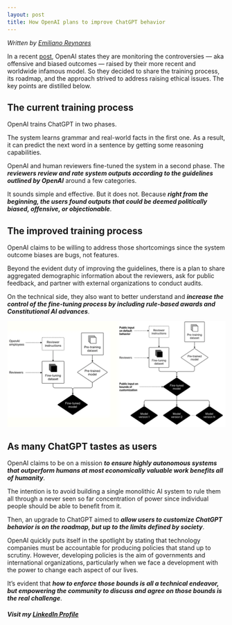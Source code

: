 ```yaml
---
layout: post
title: How OpenAI plans to improve ChatGPT behavior
---
```

*Written by [Emiliano Reynares](https://www.linkedin.com/in/ereynrs/)*

In a recent [post](https://openai.com/blog/how-should-ai-systems-behave/), OpenAI states they are monitoring the controversies — aka offensive and biased outcomes — raised by their more recent and worldwide infamous model. So they decided to share the training process, its roadmap, and the approach strived to address raising ethical issues. The key points are distilled below.

## The current training process

OpenAI trains ChatGPT in two phases.

The system learns grammar and real-world facts in the first one. As a result, it can predict the next word in a sentence by getting some reasoning capabilities.

OpenAI and human reviewers fine-tuned the system in a second phase. The ***reviewers review and rate system outputs according to the guidelines outlined by OpenAI*** around a few categories.

It sounds simple and effective. But it does not. Because ***right from the beginning, the users found outputs that could be deemed politically biased, offensive, or objectionable***.

## The improved training process

OpenAI claims to be willing to address those shortcomings since the system outcome biases are bugs, not features.

Beyond the evident duty of improving the guidelines, there is a plan to share aggregated demographic information about the reviewers, ask for public feedback, and partner with external organizations to conduct audits.

On the technical side, they also want to better understand and ***increase the control of the fine-tuning process by including rule-based awards and Constitutional AI advances***.

<img src="../assets/openai-training-process.png" alt="Current and future potential ChatGPT training process. (Image source: OpenAI Blog)" title="Current and future potential ChatGPT training process. (Image source: OpenAI Blog)"/>

## As many ChatGPT tastes as users
OpenAI claims to be on a mission ***to ensure highly autonomous systems that outperform humans at most economically valuable work benefits all of humanity***.

The intention is to avoid building a single monolithic AI system to rule them all through a never seen so far concentration of power since individual people should be able to benefit from it.

Then, an upgrade to ChatGPT aimed to ***allow users to customize ChatGPT behavior is on the roadmap, but up to the limits defined by society***.

OpenAI quickly puts itself in the spotlight by stating that technology companies must be accountable for producing policies that stand up to scrutiny. However, developing policies is the aim of governments and international organizations, particularly when we face a development with the power to change each aspect of our lives.

It’s evident that ***how to enforce those bounds is all a technical endeavor, but empowering the community to discuss and agree on those bounds is the real challenge***.

##### Visit my [LinkedIn Profile](https://www.linkedin.com/in/ereynrs/)
